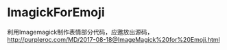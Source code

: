 # ImagickForEmoji
利用Imagemagick制作表情部分代码，应邀放出源码，http://purpleroc.com/MD/2017-08-18@ImageMagick%20for%20Emoji.html
